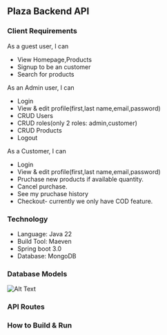 ## Plaza Backend API

### Client Requirements

As a guest user, I can

* View Homepage,Products
* Signup to be an customer
* Search for products

As an Admin user, I can

* Login
* View & edit profile(first,last name,email,password)
* CRUD Users
* CRUD roles(only 2 roles: admin,customer)
* CRUD Products
* Logout

As a Customer, I can

* Login
* View & edit profile(first,last name,email,password)
* Pruchase new products if available quantity.
* Cancel purchase.
* See my pruchase history
* Checkout- currently we only have COD feature.

### Technology

* Language: Java 22
* Build Tool: Maeven
* Spring boot 3.0
* Database: MongoDB


### Database Models
![Alt Text](https://drive.google.com/uc?export=view&id=1UtrEE2JhHsDTlQlMGyohtYnvY9tQA6fw)


### API Routes

### How to Build & Run

